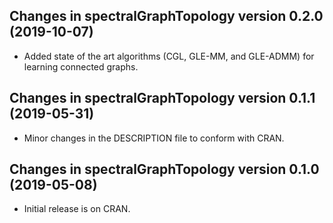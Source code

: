 ## Changes in spectralGraphTopology version 0.2.0 (2019-10-07)

* Added state of the art algorithms (CGL, GLE-MM, and GLE-ADMM) for learning connected graphs.

## Changes in spectralGraphTopology version 0.1.1 (2019-05-31)

* Minor changes in the DESCRIPTION file to conform with CRAN.


## Changes in spectralGraphTopology version 0.1.0 (2019-05-08)

* Initial release is on CRAN.
